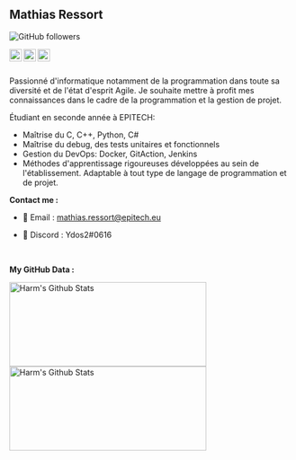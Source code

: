 [email]: mailto:mathias.ressort@epitech.eu
[github]: https://github.com/Ydos2
[linkedin]: https://www.linkedin.com/in/mathias-ressort-82577319a/

<h2>Mathias Ressort</h2>

![GitHub followers](https://img.shields.io/github/followers/Ydos2?label=Follow&style=social)

[<img align="left" alt="Ydos2 | Github" width="22px" src="https://image.flaticon.com/icons/svg/733/733553.svg" />][github]
[<img align="left" alt="Ydos2 | Email" width="22px" src="https://i.imgur.com/qCF3lzb.png" />][email]
[<img align="left" alt="Ydos2 | Linkedkin" width="22px" src="https://i.imgur.com/s6HbIpZ.png" />][linkedin]

</br>
</br>



Passionné d'informatique notamment de la programmation dans toute sa diversité et de l'état d'esprit Agile.
Je souhaite mettre à profit mes connaissances dans le cadre de la programmation et la gestion de projet.

Étudiant en seconde année à EPITECH:
- Maîtrise du C, C++, Python, C#
- Maîtrise du debug, des tests unitaires et fonctionnels
- Gestion du DevOps: Docker, GitAction, Jenkins
- Méthodes d'apprentissage rigoureuses développées au sein de l'établissement.
Adaptable à tout type de langage de programmation et de projet. 

**Contact me :**
- 📧 Email : mathias.ressort@epitech.eu

- 💬 Discord : Ydos2#0616

</br>

**My GitHub Data :**

<div style="-webkit-column-count: 2; -moz-column-count: 2; column-count: 2; -webkit-column-rule: 1px dotted #e0e0e0; -moz-column-rule: 1px dotted #e0e0e0; column-rule: 1px dotted #e0e0e0;">
    <div style="display: inline-block;">
        <img width="350" height="150" img align="left" alt="Harm's Github Stats" src="https://github-readme-stats.vercel.app/api?username=Ydos2&theme=radical&show_icons=true&include_all_commits=true&count_private=true&hide_border=false" class="responsive" />
    </div>
</div>

<div style="-webkit-column-count: 2; -moz-column-count: 2; column-count: 2; -webkit-column-rule: 1px dotted #e0e0e0; -moz-column-rule: 1px dotted #e0e0e0; column-rule: 1px dotted #e0e0e0;">
    <div style="display: inline-block;">
        <img width="350" height="150" img align="left" alt="Harm's Github Stats" src="https://github-readme-stats.vercel.app/api/top-langs/?username=Ydos2&layout=compact&theme=radical&show_icons=true&include_all_commits=true&count_private=true&hide_border=false" class="responsive" />
    </div>
</div>
</br>
